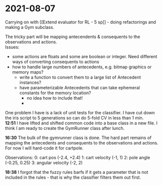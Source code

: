 # 2021-08-07
Carrying on with [[Extend evaluator for RL - 5 sp]] - doing refactorings and making a Gym subclass.

The tricky part will be mapping antecendents & consequents to the observations and actions.  
Issues:
- some actions are floats and some are boolean or integer.  Need different ways of converting consequents to actions
- how to handle large numbers of antecedents, e.g. bitmap graphics or memory maps?
    - write a function to convert them to a large list of Antecedent instances?  
    - have parameterizable Antecedents that can take ephemeral constants for the memory location?
        - no idea how to include that!
        -   

One problem I have is a lack of unit tests for the classifier.     I have cut down the iris script to 5 generations so can do 5-fold CV in less than 1 min.  
**12:51** I have lifted and shifted common code into a base class in a new file.    I think I am ready to create the GymRunner class after lunch.

**16:30** The bulk of the gymrunner class is done.  The hard part remains of mapping the antecedents and consequents to the observations and actions.  For now I will hard-code it for cartpole.  

Observations:
0: cart pos (-2.4,  +2.4)
1: cart velocity  (-1, 1)
2: pole angle (-0.25, 0.25)
3: angular velocity  (-2, 2)

**18:38**  I forgot that the fuzzy rules barfs if it gets a parameter that is not included in the rules - that is why the classifier filters them out first.